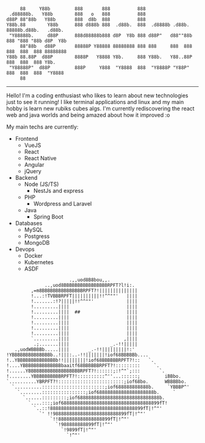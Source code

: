 ```
     88     Y88b         888       888          888                                         
 .d88888b.   Y88b        888   o   888          888                                         
d88P 88"88b   Y88b       888  d8b  888          888                                         
Y88b.88        Y88b      888 d888b 888  .d88b.  888  .d8888b .d88b.  88888b.d88b.   .d88b.  
 "Y88888b.     d88P      888d88888b888 d8P  Y8b 888 d88P"   d88""88b 888 "888 "88b d8P  Y8b 
     88"88b   d88P       88888P Y88888 88888888 888 888     888  888 888  888  888 88888888 
Y88b 88.88P  d88P        8888P   Y8888 Y8b.     888 Y88b.   Y88..88P 888  888  888 Y8b.     
 "Y88888P"  d88P         888P     Y888  "Y8888  888  "Y8888P "Y88P"  888  888  888  "Y8888  
     88
```

-----

Hello!
I'm a coding enthusiast who likes to learn about new technologies just to see it running!
I like terminal applications and linux and my main hobby is learn new rubiks cubes algs.
I'm currently rediscovering the react web and java worlds and being amazed about how it improved :o

My main techs are currently:
 - Frontend
   - VueJS
   - React
   - React Native
   - Angular
   - jQuery
 - Backend
   - Node (JS/TS)
     - NestJs and express
   - PHP
     - Wordpress and Laravel
   - Java
     - Spring Boot
 - Databases
   - MySQL
   - Postgress
   - MongoDB
 - Devops
   - Docker
   - Kubernetes
   - ASDF

```
                       .,,uod8B8bou,,.
              ..,uod8BBBBBBBBBBBBBBBBRPFT?l!i:.
         ,=m8BBBBBBBBBBBBBBBRPFT?!||||||||||||||
         !...:!TVBBBRPFT||||||||||!!^^""'   ||||
         !.......:!?|||||!!^^""'            ||||
         !.........||||                     ||||
         !.........||||  ##                 ||||
         !.........||||                     ||||
         !.........||||                     ||||
         !.........||||                     ||||
         !.........||||                     ||||
         `.........||||                    ,||||
          .;.......||||               _.-!!|||||
   .,uodWBBBBb.....||||       _.-!!|||||||||!:'
!YBBBBBBBBBBBBBBb..!|||:..-!!|||||||!iof68BBBBBb....
!..YBBBBBBBBBBBBBBb!!||||||||!iof68BBBBBBRPFT?!::   `.
!....YBBBBBBBBBBBBBBbaaitf68BBBBBBRPFT?!:::::::::     `.
!......YBBBBBBBBBBBBBBBBBBBRPFT?!::::::;:!^"`;:::       `.
!........YBBBBBBBBBBRPFT?!::::::::::^''...::::::;         iBBbo.
`..........YBRPFT?!::::::::::::::::::::::::;iof68bo.      WBBBBbo.
  `..........:::::::::::::::::::::::;iof688888888888b.     `YBBBP^'
    `........::::::::::::::::;iof688888888888888888888b.     `
      `......:::::::::;iof688888888888888888888888888888b.
        `....:::;iof688888888888888888888888888888888899fT!
          `..::!8888888888888888888888888888888899fT|!^"'
            `' !!988888888888888888888888899fT|!^"'
                `!!8888888888888888899fT|!^"'
                  `!988888888899fT|!^"'
                    `!9899fT|!^"'
                      `!^"'
```
